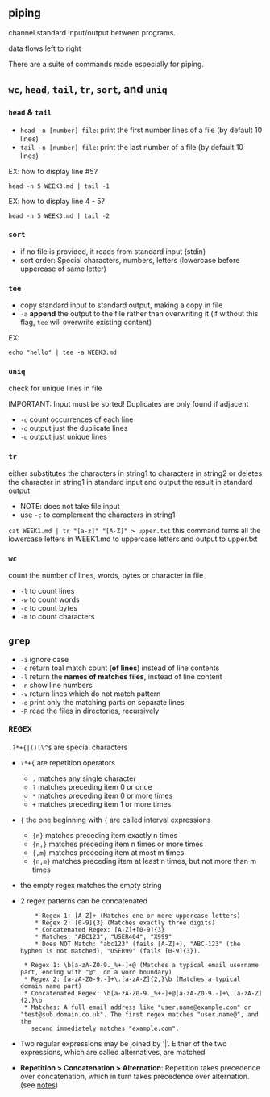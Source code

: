 ## piping

channel standard input/output between programs.

data flows left to right

There are a suite of commands made especially for piping.

## `wc`, `head`, `tail`, `tr`, `sort`, and `uniq`

### `head` & `tail`

- `head -n [number] file`: print the first number lines of a file (by default 10 lines)
- `tail -n [number] file`: print the last number of a file (by default 10 lines)

EX: how to display line #5?

```
head -n 5 WEEK3.md | tail -1
```

EX: how to display line 4 - 5?

```
head -n 5 WEEK3.md | tail -2
```

### `sort`

- if no file is provided, it reads from standard input (stdin)
- sort order: Special characters, numbers, letters (lowercase before uppercase of same
  letter)

### `tee`

- copy standard input to standard output, making a copy in file
- `-a` **append** the output to the file rather than overwriting it (if without this flag, `tee` will overwrite existing content)

EX:

```
echo "hello" | tee -a WEEK3.md
```

### `uniq`

check for unique lines in file

IMPORTANT: Input must be sorted! Duplicates are only found if
adjacent

- `-c` count occurrences of each line
- `-d` output just the duplicate lines
- `-u` output just unique lines

### `tr`

either substitutes the characters in string1 to characters in string2 or deletes the character in string1 in standard input and output the result in standard output

- NOTE: does not take file input
- use `-c` to complement the characters in string1

`cat WEEK1.md | tr "[a-z]" "[A-Z]" > upper.txt` this command turns all the lowercase letters in WEEK1.md to uppercase letters and output to upper.txt

### `wc`

count the number of lines, words, bytes or character in file

- `-l` to count lines
- `-w` to count words
- `-c` to count bytes
- `-m` to count characters

## `grep`

- `-i` ignore case
- `-c` return toal match count (**of lines**) instead of line contents
- `-l` return the **names of matches files**, instead of line content
- `-n` show line numbers
- `-v` return lines which do not match pattern
- `-o` print only the matching parts on separate lines
- `-R` read the files in directories, recursively

#### REGEX

`.?*+{|()[\^$` are special characters

- `?*+{` are repetition operators

  - `.` matches any single character
  - `?` matches preceding item 0 or once
  - `*` matches preceding item 0 or more times
  - `+` matches preceding item 1 or more times

- `{` the one beginning with `{` are called interval expressions

  - `{n}` matches preceding item exactly n times
  - `{n,}` matches preceding item n times or more times
  - `{,m}` matches preceding item at most m times
  - `{n,m}` matches preceding item at least n times, but not more than m times

- the empty regex matches the empty string
- 2 regex patterns can be concatenated

  ```
      * Regex 1: [A-Z]+ (Matches one or more uppercase letters)
      * Regex 2: [0-9]{3} (Matches exactly three digits)
      * Concatenated Regex: [A-Z]+[0-9]{3}
      * Matches: "ABC123", "USER404", "X999"
      * Does NOT Match: "abc123" (fails [A-Z]+), "ABC-123" (the hyphen is not matched), "USER99" (fails [0-9]{3}).
  ```

  ```
   * Regex 1: \b[a-zA-Z0-9._%+-]+@ (Matches a typical email username part, ending with "@", on a word boundary)
   * Regex 2: [a-zA-Z0-9.-]+\.[a-zA-Z]{2,}\b (Matches a typical domain name part)
   * Concatenated Regex: \b[a-zA-Z0-9._%+-]+@[a-zA-Z0-9.-]+\.[a-zA-Z]{2,}\b
   * Matches: A full email address like "user.name@example.com" or "test@sub.domain.co.uk". The first regex matches "user.name@", and the
     second immediately matches "example.com".
  ```

- Two regular expressions may be joined by ‘|’. Either of the two
  expressions, which are called alternatives, are matched
- **Repetition > Concatenation > Alternation**: Repetition takes precedence over concatenation, which in turn takes precedence over alternation. (see [notes](./regex-notes.md))
